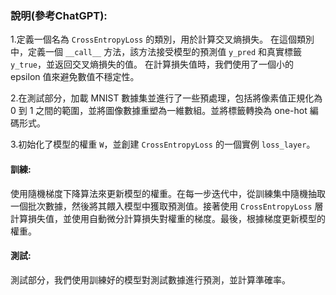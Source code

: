 ### 說明(參考ChatGPT):

1.定義一個名為 `CrossEntropyLoss` 的類別，用於計算交叉熵損失。
在這個類別中，定義一個 `__call__` 方法，該方法接受模型的預測值 `y_pred` 和真實標籤 `y_true`，並返回交叉熵損失的值。
在計算損失值時，我們使用了一個小的 epsilon 值來避免數值不穩定性。

2.在測試部分，加載 MNIST 數據集並進行了一些預處理，包括將像素值正規化為 0 到 1 之間的範圍，並將圖像數據重塑為一維數組。並將標籤轉換為 one-hot 編碼形式。

3.初始化了模型的權重 `W`，並創建 `CrossEntropyLoss` 的一個實例 `loss_layer`。

#### 訓練:

使用隨機梯度下降算法來更新模型的權重。在每一步迭代中，從訓練集中隨機抽取一個批次數據，然後將其餵入模型中獲取預測值。接著使用 `CrossEntropyLoss` 層計算損失值，並使用自動微分計算損失對權重的梯度。最後，根據梯度更新模型的權重。

#### 測試:

測試部分，我們使用訓練好的模型對測試數據進行預測，並計算準確率。
